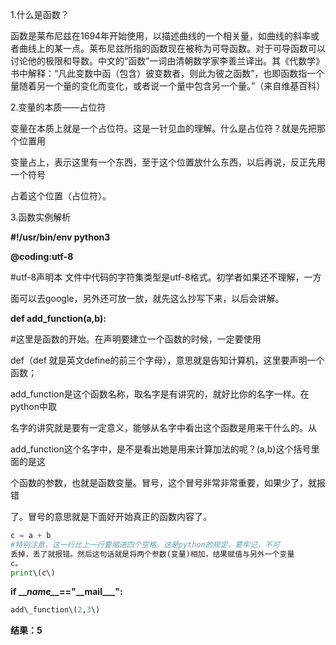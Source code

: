 1.什么是函数？

函数是莱布尼兹在1694年开始使用，以描述曲线的一个相关量，如曲线的斜率或者曲线上的某一点。莱布尼兹所指的函数现在被称为可导函数。对于可导函数可以讨论他的极限和导数。中文的“函数”一词由清朝数学家李善兰译出。其《代数学》书中解释：“凡此变数中函（包含）彼变数者，则此为彼之函数”，也即函数指一个量随着另一个量的变化而变化，或者说一个量中包含另一个量。”（来自维基百科）

2.变量的本质——占位符

变量在本质上就是一个占位符。这是一针见血的理解。什么是占位符？就是先把那个位置用

变量占上，表示这里有一个东西，至于这个位置放什么东西，以后再说，反正先用一个符号

占着这个位置（占位符）。

3.函数实例解析

**\#!/usr/bin/env python3**

**@coding:utf-8**

\#utf-8声明本 文件中代码的字符集类型是utf-8格式。初学者如果还不理解，一方

面可以去google，另外还可放一放，就先这么抄写下来，以后会讲解。

**def add\_function\(a,b\):**

\#这里是函数的开始。在声明要建立一个函数的时候，一定要使用

def（def 就是英文define的前三个字母），意思就是告知计算机，这里要声明一个函数；

add\_function是这个函数名称，取名字是有讲究的，就好比你的名字一样。在python中取

名字的讲究就是要有一定意义，能够从名字中看出这个函数是用来干什么的。从

add\_function这个名字中，是不是看出她是用来计算加法的呢？\(a,b\)这个括号里面的是这

个函数的参数，也就是函数变量。冒号，这个冒号非常非常重要，如果少了，就报错

了。冒号的意思就是下面好开始真正的函数内容了。

```py
c = a + b
#特别注意，这一行比上一行要缩进四个空格。这是python的规定，要牢记，不可
丢掉，丢了就报错。然后这句话就是将两个参数(变量)相加，结果赋值与另外一个变量
c。
print\(c\)
```

**if \_\_**_**name\_\_**_**=="\_\_mail\_\_\_":**

```py
add\_function\(2,3\)
```

**结果：5**

